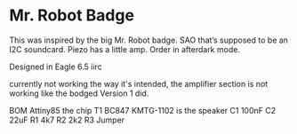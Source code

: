 # Mr. Robot Badge

This was inspired by the big Mr. Robot badge. SAO that’s supposed to be an I2C soundcard. Piezo has a little amp. Order in afterdark mode.

Designed in Eagle 6.5 iirc

currently not working the way it's intended, the amplifier section is not working like the bodged Version 1 did. 


BOM
Attiny85 the chip
T1 BC847
KMTG-1102 is the speaker
C1 100nF
C2 22uF
R1 4k7
R2 2k2
R3 Jumper
